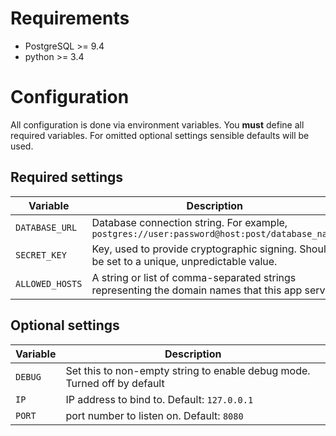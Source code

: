 Requirements
============

- PostgreSQL >= 9.4
- python >= 3.4


Configuration
=============

All configuration is done via environment variables. You **must** define all required variables. For omitted optional settings sensible defaults will be used.


Required settings
-----------------

| Variable          | Description
|-------------------|------------
| `DATABASE_URL`    | Database connection string. For example, `postgres://user:password@host:post/database_name`
| `SECRET_KEY`      | Key, used to provide cryptographic signing. Should be set to a unique, unpredictable value.
| `ALLOWED_HOSTS`   | A string or list of comma-separated strings representing the domain names that this app serves


Optional settings
-----------------

| Variable  | Description
|-----------|------------
| `DEBUG`   | Set this to non-empty string to enable debug mode. Turned off by default
| `IP`      | IP address to bind to. Default: `127.0.0.1`
| `PORT`    | port number to listen on. Default: `8080`
